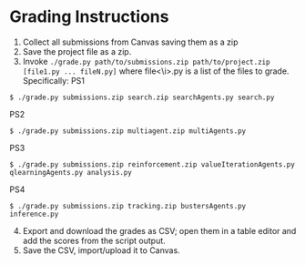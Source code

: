 # Grading Instructions

1. Collect all submissions from Canvas saving them as a zip
2. Save the project file as a zip.
3. Invoke `./grade.py path/to/submissions.zip path/to/project.zip [file1.py ... fileN.py]` where file\<\i>.py is a list of the files to grade. Specifically:
PS1
```
$ ./grade.py submissions.zip search.zip searchAgents.py search.py
```
PS2
```
$ ./grade.py submissions.zip multiagent.zip multiAgents.py
```
PS3
```
$ ./grade.py submissions.zip reinforcement.zip valueIterationAgents.py qlearningAgents.py analysis.py
```
PS4
```
$ ./grade.py submissions.zip tracking.zip bustersAgents.py inference.py
```
4. Export and download the grades as CSV; open them in a table editor and add the scores from the script output.
5. Save the CSV, import/upload it to Canvas.